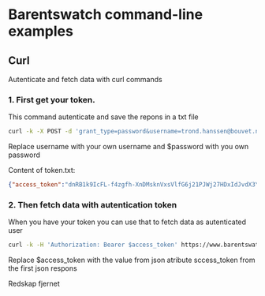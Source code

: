 # Barentswatch command-line examples

## Curl
Autenticate and fetch data with curl commands

### 1. First get your token.
This command autenticate and save the repons in a txt file

```bash
curl -k -X POST -d 'grant_type=password&username=trond.hanssen@bouvet.no&password=$password' https://www.barentswatch.no/api/token -o token.txt
```
Replace username with your own username and $password with you own password

Content of token.txt:

```json
{"access_token":"dnRB1k9IcFL-f4zgfh-XnDMsknVxsVlfG6j21PJWj27HDxIdJvdX3Yzwig3ba5aGB1jdmn6gYy4TLbBufDh12qOjhLQml2KyxTcsFBu54pbKP0U7glBSDYPbj2HSOt9Z5wNpMQrrQtkWy6lL2cHVxb4DbMb4MLEDEm-hp8BCPvNjEGL-PEmcdjbcw13V1R49VgVMYVBOBWcO47YbegPsqTOGALljrKHrp9kcjyAfzDedrQ27cSym9Rf_i9vDvgYG-EcvfqCaWRY0Nmc22Qxx5QROwBI-E8SCoxcpJ7QpbyDyIEQjyEZpRenvKCIqHHY88Jd1yYCp6SIutziPM57aNsD6itBErumOjUTDClA6WJY_xPhLZDQJvXLMGdDyzN4LCb8jRScR3MWRP-pYD1ESkA","token_type":"bearer","expires_in":43199}
```


### 2. Then fetch data with autentication token
When you have your token you can use that to fetch data as autenticated user

```bash
curl -k -H 'Authorization: Bearer $access_token' https://www.barentswatch.no/api/v1/geodata/download/fishingfacility/?format=JSON -o result2.json

```

Replace $access_token with the value from json atribute sccess_token from the first json respons



Redskap fjernet